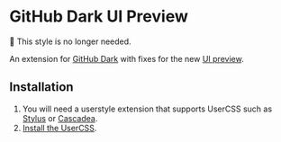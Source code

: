 # GitHub Dark UI Preview

📢 This style is no longer needed.

An extension for [GitHub Dark](https://github.com/StylishThemes/GitHub-Dark) with fixes for the new [UI preview](https://twitter.com/broccolini/status/1273374719249657857).

## Installation

1. You will need a userstyle extension that supports UserCSS such as [Stylus](https://add0n.com/stylus.html) or [Cascadea](https://cascadea.app/).
2. [Install the UserCSS](https://github.com/xt0rted/GitHub-Dark-UI-Preview/raw/master/github-dark-ui-preview.user.css).
